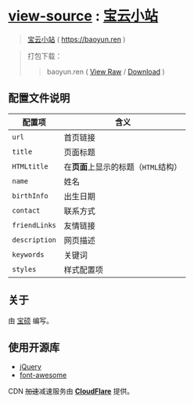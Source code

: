 # [view-source](https://taoste.github.io/Hello-World/github/baoyun.ren/index.html) : [宝云小站](https://taoste.github.io/Hello-World/github/baoyun.ren/index.html) 

> [宝云小站](https://baoyun.ren) ( https://baoyun.ren )

> 打包下载：
>> baoyun.ren ( [View Raw](https://github.com/taoste/Hello-World/blob/master/github/baoyun.ren/baoyun-site-master.zip) / [Download](
https://github.com/taoste/Hello-World/blob/master/github/baoyun.ren/baoyun-site-master.zip?raw=true) )

## 配置文件说明

配置项        | 含义
------------- | ----
`url`         | 首页链接
`title`       | 页面标题
`HTMLtitle`   | 在**页面**上显示的标题（`HTML`结构）
`name`        | 姓名
`birthInfo`   | 出生日期
`contact`     | 联系方式
`friendLinks` | 友情链接
`description` | 网页描述
`keywords`    | 关键词
`styles`      | 样式配置项

## 关于

由 [宝硕](https://baoshuo.ren) 编写。

## 使用开源库

+ [jQuery](https://jquery.com/) 
+ [font-awesome](http://fontawesome.io/) 

CDN ~~加速~~减速服务由 [**CloudFlare**](https://www.cloudflare.com/) 提供。

